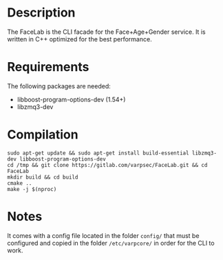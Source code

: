 # Description

The FaceLab is the CLI facade for the Face+Age+Gender service. It is written in C++ optimized for the best performance.

# Requirements

The following packages are needed:
 - libboost-program-options-dev   (1.54+) 
 - libzmq3-dev

# Compilation

```
sudo apt-get update && sudo apt-get install build-essential libzmq3-dev libboost-program-options-dev
cd /tmp && git clone https://gitlab.com/varpsec/FaceLab.git && cd FaceLab
mkdir build && cd build
cmake ..
make -j $(nproc)
```

# Notes
It comes with a config file located in the folder `config/` that must be configured and copied in the folder `/etc/varpcore/` in
order for the CLI to work.
